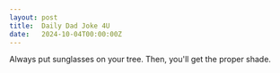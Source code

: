 ```yaml
---
layout: post
title:  Daily Dad Joke 4U
date:   2024-10-04T00:00:00Z
---
```

Always put sunglasses on your tree. Then, you'll get the proper shade.
